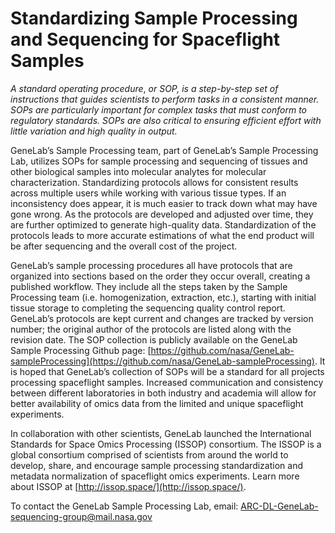 # Standardizing Sample Processing and Sequencing for Spaceflight Samples

_A standard operating procedure_, _or SOP, is a step-by-step set of instructions that guides scientists to perform tasks in a consistent manner. SOPs are particularly important for complex tasks that must conform to regulatory standards. SOPs are also critical to ensuring efficient effort with little variation and high quality in output._

GeneLab’s Sample Processing team, part of GeneLab’s Sample Processing Lab, utilizes SOPs for sample processing and sequencing of tissues and other biological samples into molecular analytes for molecular characterization. Standardizing protocols allows for consistent results across multiple users while working with various tissue types. If an inconsistency does appear, it is much easier to track down what may have gone wrong. As the protocols are developed and adjusted over time, they are further optimized to generate high-quality data. Standardization of the protocols leads to more accurate estimations of what the end product will be after sequencing and the overall cost of the project.

GeneLab’s sample processing procedures all have protocols that are organized into sections based on the order they occur overall, creating a published workflow. They include all the steps taken by the Sample Processing team (i.e. homogenization, extraction, etc.), starting with initial tissue storage to completing the sequencing quality control report. GeneLab’s protocols are kept current and changes are tracked by version number; the original author of the protocols are listed along with the revision date. The SOP collection is publicly available on the GeneLab Sample Processing Github page: [https://github.com/nasa/GeneLab-sampleProcessing](https://github.com/nasa/GeneLab-sampleProcessing). It is hoped that GeneLab’s collection of SOPs will be a standard for all projects processing spaceflight samples. Increased communication and consistency between different laboratories in both industry and academia will allow for better availability of omics data from the limited and unique spaceflight experiments.

In collaboration with other scientists, GeneLab launched the International Standards for Space Omics Processing (ISSOP) consortium. The ISSOP is a global consortium comprised of scientists from around the world to develop, share, and encourage sample processing standardization and metadata normalization of spaceflight omics experiments. Learn more about ISSOP at [http://issop.space/](http://issop.space/).

To contact the GeneLab Sample Processing Lab, email:  [ARC-DL-GeneLab-sequencing-group@mail.nasa.gov](mailto:ARC-DL-GeneLab-sequencing-group@mail.nasa.gov)
